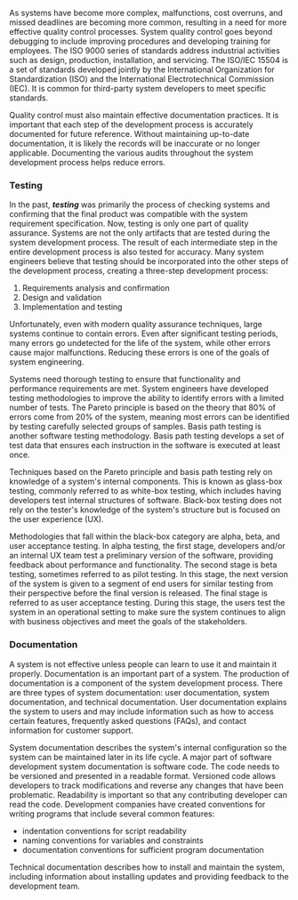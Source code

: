 As systems have become more complex, malfunctions, cost overruns, and missed deadlines are becoming more common, resulting in a need for more effective quality control processes. System quality control goes beyond debugging to include improving procedures and developing training for employees. The ISO 9000 series of standards address industrial activities such as design, production, installation, and servicing. The ISO/IEC 15504 is a set of standards developed jointly by the International Organization for Standardization (ISO) and the International Electrotechnical Commission (IEC). It is common for third-party system developers to meet specific standards.

Quality control must also maintain effective documentation practices. It is important that each step of the development process is accurately documented for future reference. Without maintaining up-to-date documentation, it is likely the records will be inaccurate or no longer applicable. Documenting the various audits throughout the system development process helps reduce errors.
### Testing

In the past, _**testing**_ was primarily the process of checking systems and confirming that the final product was compatible with the system requirement specification. Now, testing is only one part of quality assurance. Systems are not the only artifacts that are tested during the system development process. The result of each intermediate step in the entire development process is also tested for accuracy. Many system engineers believe that testing should be incorporated into the other steps of the development process, creating a three-step development process:

1. Requirements analysis and confirmation
2. Design and validation
3. Implementation and testing

Unfortunately, even with modern quality assurance techniques, large systems continue to contain errors. Even after significant testing periods, many errors go undetected for the life of the system, while other errors cause major malfunctions. Reducing these errors is one of the goals of system engineering.

Systems need thorough testing to ensure that functionality and performance requirements are met. System engineers have developed testing methodologies to improve the ability to identify errors with a limited number of tests. The Pareto principle is based on the theory that 80% of errors come from 20% of the system, meaning most errors can be identified by testing carefully selected groups of samples. Basis path testing is another software testing methodology. Basis path testing develops a set of test data that ensures each instruction in the software is executed at least once.

Techniques based on the Pareto principle and basis path testing rely on knowledge of a system's internal components. This is known as glass-box testing, commonly referred to as white-box testing, which includes having developers test internal structures of software. Black-box testing does not rely on the tester's knowledge of the system's structure but is focused on the user experience (UX).

Methodologies that fall within the black-box category are alpha, beta, and user acceptance testing. In alpha testing, the first stage, developers and/or an internal UX team test a preliminary version of the software, providing feedback about performance and functionality. The second stage is beta testing, sometimes referred to as pilot testing. In this stage, the next version of the system is given to a segment of end users for similar testing from their perspective before the final version is released. The final stage is referred to as user acceptance testing. During this stage, the users test the system in an operational setting to make sure the system continues to align with business objectives and meet the goals of the stakeholders.
### Documentation

A system is not effective unless people can learn to use it and maintain it properly. Documentation is an important part of a system. The production of documentation is a component of the system development process. There are three types of system documentation: user documentation, system documentation, and technical documentation. User documentation explains the system to users and may include information such as how to access certain features, frequently asked questions (FAQs), and contact information for customer support.

System documentation describes the system's internal configuration so the system can be maintained later in its life cycle. A major part of software development system documentation is software code. The code needs to be versioned and presented in a readable format. Versioned code allows developers to track modifications and reverse any changes that have been problematic. Readability is important so that any contributing developer can read the code. Development companies have created conventions for writing programs that include several common features:

- indentation conventions for script readability
- naming conventions for variables and constraints
- documentation conventions for sufficient program documentation

Technical documentation describes how to install and maintain the system, including information about installing updates and providing feedback to the development team.